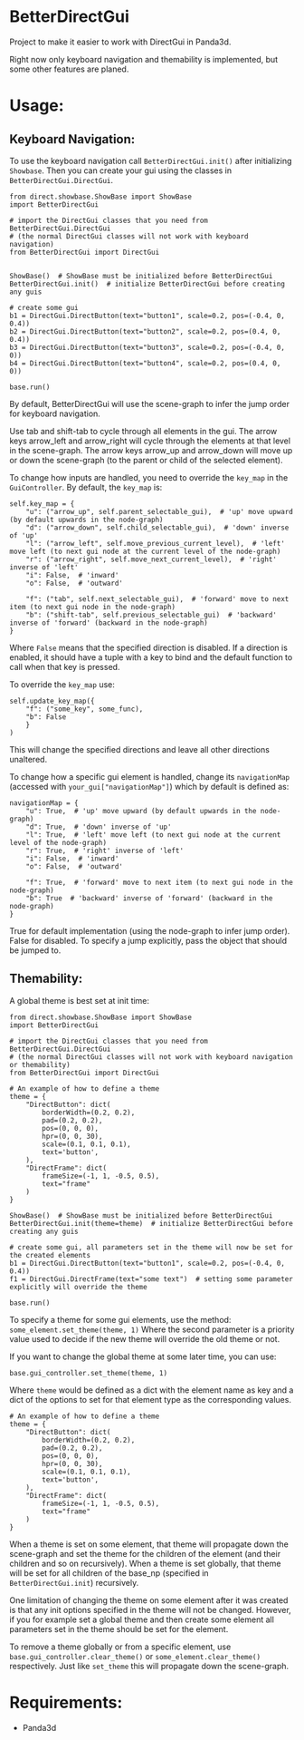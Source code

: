 # BetterDirectGui
Project to make it easier to work with DirectGui in Panda3d.

Right now only keyboard navigation and themability is implemented, but some other features are planed.

# Usage:
## Keyboard Navigation:
To use the keyboard navigation call `BetterDirectGui.init()` after initializing `Showbase`.
Then you can create your gui using the classes in `BetterDirectGui.DirectGui`.

```
from direct.showbase.ShowBase import ShowBase
import BetterDirectGui

# import the DirectGui classes that you need from BetterDirectGui.DirectGui
# (the normal DirectGui classes will not work with keyboard navigation)
from BetterDirectGui import DirectGui


ShowBase()  # ShowBase must be initialized before BetterDirectGui
BetterDirectGui.init()  # initialize BetterDirectGui before creating any guis

# create some gui
b1 = DirectGui.DirectButton(text="button1", scale=0.2, pos=(-0.4, 0, 0.4))
b2 = DirectGui.DirectButton(text="button2", scale=0.2, pos=(0.4, 0, 0.4))
b3 = DirectGui.DirectButton(text="button3", scale=0.2, pos=(-0.4, 0, 0))
b4 = DirectGui.DirectButton(text="button4", scale=0.2, pos=(0.4, 0, 0))

base.run()
```
By default, BetterDirectGui will use the scene-graph to infer the jump order for keyboard navigation.

Use tab and shift-tab to cycle through all elements in the gui.
The arrow keys arrow_left and arrow_right will cycle through the elements at that level in the scene-graph.
The arrow keys arrow_up and arrow_down will move up or down the scene-graph (to the parent or child of the selected element).

To change how inputs are handled, you need to override the `key_map` in the `GuiController`.
By default, the `key_map` is:
```
self.key_map = {
    "u": ("arrow_up", self.parent_selectable_gui),  # 'up' move upward (by default upwards in the node-graph)
    "d": ("arrow_down", self.child_selectable_gui),  # 'down' inverse of 'up'
    "l": ("arrow_left", self.move_previous_current_level),  # 'left' move left (to next gui node at the current level of the node-graph)
    "r": ("arrow_right", self.move_next_current_level),  # 'right' inverse of 'left'
    "i": False,  # 'inward'
    "o": False,  # 'outward'

    "f": ("tab", self.next_selectable_gui),  # 'forward' move to next item (to next gui node in the node-graph)
    "b": ("shift-tab", self.previous_selectable_gui)  # 'backward' inverse of 'forward' (backward in the node-graph)
}
```
Where `False` means that the specified direction is disabled.
If a direction is enabled, 
it should have a tuple with a key to bind and the default function to call when that key is pressed.

To override the `key_map` use:

```
self.update_key_map({
    "f": ("some_key", some_func),
    "b": False
    }
)
```
This will change the specified directions and leave all other directions unaltered.

To change how a specific gui element is handled, 
change its `navigationMap` (accessed with `your_gui["navigationMap"]`) which by default is defined as:
```
navigationMap = {
    "u": True,  # 'up' move upward (by default upwards in the node-graph)
    "d": True,  # 'down' inverse of 'up'
    "l": True,  # 'left' move left (to next gui node at the current level of the node-graph)
    "r": True,  # 'right' inverse of 'left'
    "i": False,  # 'inward'
    "o": False,  # 'outward'

    "f": True,  # 'forward' move to next item (to next gui node in the node-graph)
    "b": True  # 'backward' inverse of 'forward' (backward in the node-graph)
}
```

True for default implementation (using the node-graph to infer jump order).
False for disabled.
To specify a jump explicitly, pass the object that should be jumped to.

## Themability:
A global theme is best set at init time:
```
from direct.showbase.ShowBase import ShowBase
import BetterDirectGui

# import the DirectGui classes that you need from BetterDirectGui.DirectGui
# (the normal DirectGui classes will not work with keyboard navigation or themability)
from BetterDirectGui import DirectGui

# An example of how to define a theme
theme = {
    "DirectButton": dict(
        borderWidth=(0.2, 0.2),
        pad=(0.2, 0.2),
        pos=(0, 0, 0),
        hpr=(0, 0, 30),
        scale=(0.1, 0.1, 0.1),
        text='button',
    ),
    "DirectFrame": dict(
        frameSize=(-1, 1, -0.5, 0.5),
        text="frame"
    )
}

ShowBase()  # ShowBase must be initialized before BetterDirectGui
BetterDirectGui.init(theme=theme)  # initialize BetterDirectGui before creating any guis

# create some gui, all parameters set in the theme will now be set for the created elements
b1 = DirectGui.DirectButton(text="button1", scale=0.2, pos=(-0.4, 0, 0.4))
f1 = DirectGui.DirectFrame(text="some text")  # setting some parameter explicitly will override the theme

base.run()
```

To specify a theme for some gui elements, use the method:
`some_element.set_theme(theme, 1)`
Where the second parameter is a priority value used to decide if the new theme will override the old theme or not.

If you want to change the global theme at some later time, you can use:

`base.gui_controller.set_theme(theme, 1)`

Where `theme` would be defined as a dict with the element name as key and a dict of the options to set for that element type as the corresponding values.
```
# An example of how to define a theme
theme = {
    "DirectButton": dict(
        borderWidth=(0.2, 0.2),
        pad=(0.2, 0.2),
        pos=(0, 0, 0),
        hpr=(0, 0, 30),
        scale=(0.1, 0.1, 0.1),
        text='button',
    ),
    "DirectFrame": dict(
        frameSize=(-1, 1, -0.5, 0.5),
        text="frame"
    )
}
```
When a theme is set on some element, that theme will propagate down the scene-graph and set the theme for the children of the element (and their children and so on recursively).
When a theme is set globally, that theme will be set for all children of the base_np (specified in `BetterDirectGui.init`) recursively.

One limitation of changing the theme on some element after it was created is that any init options specified in the theme will not be changed. 
However, if you for example set a global theme and then create some element all parameters set in the theme should be set for the element.

To remove a theme globally or from a specific element, use `base.gui_controller.clear_theme()` or `some_element.clear_theme()` respectively.
Just like `set_theme` this will propagate down the scene-graph.

# Requirements:

* Panda3d
